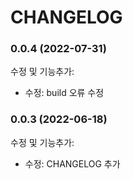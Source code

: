 # CHANGELOG

### 0.0.4 (2022-07-31)

수정 및 기능추가:

- 수정: build 오류 수정

### 0.0.3 (2022-06-18)

수정 및 기능추가:

- 수정: CHANGELOG 추가
